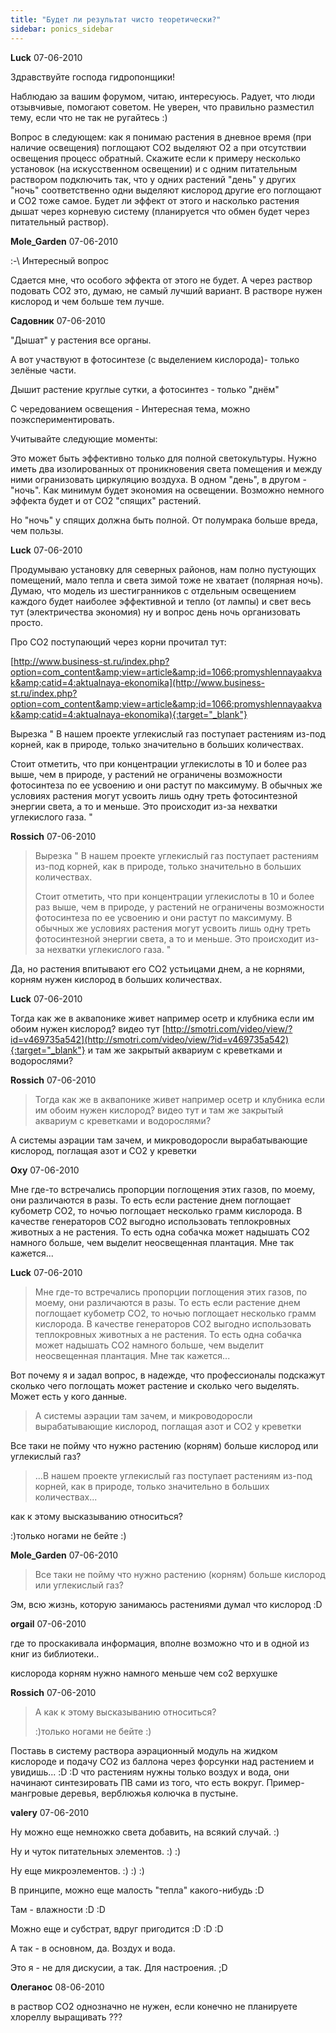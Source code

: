 ```yaml
---
title: "Будет ли результат чисто теоретически?"
sidebar: ponics_sidebar
---
```


**Luck** 07-06-2010

Здравствуйте господа гидропонщики! 

Наблюдаю за вашим форумом, читаю, интересуюсь. Радует, что люди отзывчивые, помогают советом. Не уверен, что правильно разместил тему, если что не так не ругайтесь :)

Вопрос в следующем: как я понимаю растения в дневное время (при наличие освещения) поглощают СО2 выделяют О2 а при отсутствии освещения процесс обратный. Скажите если к примеру несколько установок (на искусственном освещении) и с одним питательным раствором подключить так, что у одних растений "день" у других "ночь" соответственно одни выделяют кислород другие его поглощают и СО2 тоже самое. Будет ли эффект от этого и насколько растения дышат через корневую систему (планируется что обмен будет через питательный раствор).


**Mole_Garden** 07-06-2010

 :-\ Интересный вопрос

Сдается мне, что особого эффекта от этого не будет. А через раствор подовать СО2 это, думаю, не самый лучший вариант. В растворе нужен кислород и чем больше тем лучше.


**Садовник** 07-06-2010

"Дышат" у растения все органы.

А вот участвуют в фотосинтезе (с выделением кислорода)- только зелёные части.

Дышит растение круглые сутки, а фотосинтез - только "днём"

С чередованием освещения - Интересная тема, можно поэкспериментировать.

Учитывайте следующие моменты:

Это может быть эффективно только для полной светокультуры. Нужно иметь два изолированных от проникновения света помещения и между ними огранизовать циркуляцию воздуха. В одном "день", в другом - "ночь". Как минимум будет экономия на освещении. Возможно немного эффекта будет и от СО2 "спящих" растений.

Но "ночь" у спящих должна быть полной. От полумрака больше вреда, чем пользы.


**Luck** 07-06-2010

Продумываю установку для северных районов, нам полно пустующих помещений, мало тепла и света зимой тоже не хватает (полярная ночь). Думаю, что модель из шестигранников с отдельным освещением каждого будет наиболее эффективной и тепло (от лампы) и свет весь тут (электричества экономия) ну и вопрос день ночь организовать просто. 

Про СО2 поступающий через корни прочитал тут:

[http://www.business-st.ru/index.php?option=com_content&amp;view=article&amp;id=1066:promyshlennayaakvak&amp;catid=4:aktualnaya-ekonomika](http://www.business-st.ru/index.php?option=com_content&amp;view=article&amp;id=1066:promyshlennayaakvak&amp;catid=4:aktualnaya-ekonomika){:target="_blank"}

Вырезка " В нашем проекте углекислый газ поступает растениям из-под корней, как в природе, только значительно в больших количествах.

Стоит отметить, что при концентрации углекислоты в 10 и более раз выше, чем в природе, у растений не ограничены возможности фотосинтеза по ее усвоению и они растут по максимуму. В обычных же условиях растения могут усвоить лишь одну треть фотосинтезной энергии света, а то и меньше. Это происходит из-за нехватки углекислого газа. "


**Rossich** 07-06-2010

> Вырезка " В нашем проекте углекислый газ поступает растениям из-под корней, как в природе, только значительно в больших количествах.
> 
> Стоит отметить, что при концентрации углекислоты в 10 и более раз выше, чем в природе, у растений не ограничены возможности фотосинтеза по ее усвоению и они растут по максимуму. В обычных же условиях растения могут усвоить лишь одну треть фотосинтезной энергии света, а то и меньше. Это происходит из-за нехватки углекислого газа. "

Да, но растения впитывают его СО2 устьицами днем, а не корнями, корням нужен кислород в больших количествах.


**Luck** 07-06-2010

Тогда как же в аквапонике живет например осетр и клубника если им обоим нужен кислород? видео тут [http://smotri.com/video/view/?id=v469735a542](http://smotri.com/video/view/?id=v469735a542){:target="_blank"} и там же закрытый аквариум с креветками и водорослями?


**Rossich** 07-06-2010

> Тогда как же в аквапонике живет например осетр и клубника если им обоим нужен кислород? видео тут и там же закрытый аквариум с креветками и водорослями?

А системы аэрации там зачем, и микроводоросли вырабатывающие кислород, поглащая азот и СО2 у креветки


**Oxy** 07-06-2010

Мне где-то встречались пропорции поглощения этих газов, по моему, они различаются в разы. То есть если растение днем поглощает кубометр СО2, то ночью поглощает несколько грамм кислорода. В качестве генераторов СО2 выгодно использовать теплокровных животных а не растения. То есть одна собачка может надышать СО2 намного больше, чем выделит неосвещенная плантация. Мне так кажется...


**Luck** 07-06-2010

> Мне где-то встречались пропорции поглощения этих газов, по моему, они различаются в разы. То есть если растение днем поглощает кубометр СО2, то ночью поглощает несколько грамм кислорода. В качестве генераторов СО2 выгодно использовать теплокровных животных а не растения. То есть одна собачка может надышать СО2 намного больше, чем выделит неосвещенная плантация. Мне так кажется...

Вот почему я и задал вопрос, в надежде, что профессионалы подскажут сколько чего поглощать может растение и сколько чего выделять. Может есть у кого данные.

> А системы аэрации там зачем, и микроводоросли вырабатывающие кислород, поглащая азот и СО2 у креветки

 

Все таки не пойму что нужно растению (корням) больше кислород или углекислый газ? 

> ...В нашем проекте углекислый газ поступает растениям из-под корней, как в природе, только значительно в больших количествах... 

 как к этому высказыванию относиться? 

:)только ногами не бейте :)


**Mole_Garden** 07-06-2010

> Все таки не пойму что нужно растению (корням) больше кислород или углекислый газ? 

Эм, всю жизнь, которую занимаюсь растениями думал что кислород :D 


**orgail** 07-06-2010

где то проскакивала информация, вполне возможно что и в одной из книг из библиотеки..

кислорода корням нужно намного меньше чем со2 верхушке


**Rossich** 07-06-2010

> А как к этому высказыванию относиться? 
> 
> :)только ногами не бейте :)

Поставь в систему раствора аэрационный модуль на жидком кислороде и подачу СО2 из баллона через форсунки над растением и увидишь... :D :D что растениям нужны только воздух и вода, они начинают синтезировать ПВ сами из того, что есть вокруг. Пример- мангровые деревья, верблюжья колючка в пустыне.


**valery** 07-06-2010

Ну можно еще немножко света добавить, на всякий случай. :)

Ну и чуток питательных элементов. :) :)

Ну еще микроэлементов. :) :) :)

В принципе, можно еще малость "тепла" какого-нибудь :D

Там - влажности :D :D

Можно еще и субстрат, вдруг пригодится :D :D :D

А так - в основном, да. Воздух и вода.

Это я - не для дискусии, а так. Для настроения. ;D


**Олеганос** 08-06-2010

в раствор СО2 однозначно не нужен, если конечно не планируете хлореллу выращивать ???


